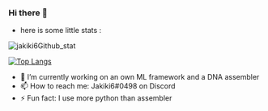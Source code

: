 ### Hi there 👋
- here is some little stats : 

![jakiki6Github_stat](https://github-readme-stats.vercel.app/api?username=jakiki6&hide=issues&show_icons=true)


[![Top Langs](https://github-readme-stats.vercel.app/api/top-langs/?username=Jakiki6)](https://github.com/anuraghazra/github-readme-stats)


- 🔭 I’m currently working on an own ML framework and a DNA assembler
- 📫 How to reach me: Jakiki6#0498 on Discord
- ⚡ Fun fact: I use more python than assembler

<!--
**jakiki6/jakiki6** is a ✨ _special_ ✨ repository because its `README.md` (this file) appears on your GitHub profile.

Here are some ideas to get you started:

- 🔭 I’m currently working on ...
- 🌱 I’m currently learning ...
- 👯 I’m looking to collaborate on ...
- 🤔 I’m looking for help with ...
- 💬 Ask me about ...
- 📫 How to reach me: ...
- 😄 Pronouns: ...
- ⚡ Fun fact: ...
-->
